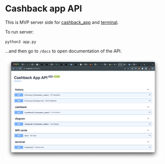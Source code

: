 # Cashback app API

This is MVP server side for [cashback_app](https://github.com/N3uralKi11ers/cashback_app) and [terminal](https://github.com/N3uralKi11ers/terminal).

To run server:

`python3 app.py`

...and then go to `/docs` to open documentation of the API.

![Routes](swagger_screen.png)
